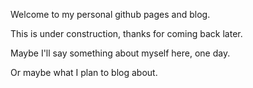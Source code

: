 Welcome to my personal github pages and blog.

This is under construction, thanks for coming back later.

Maybe I'll say something about myself here, one day.

Or maybe what I plan to blog about.
